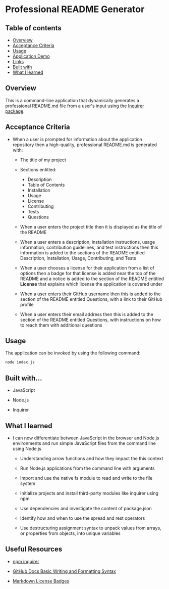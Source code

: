 # Professional README Generator

## Table of contents

- [Overview](#overview)
- [Acceptance Criteria](#acceptance-criteria)
- [Usage](#usage)
- [Application Demo](#application-demo)
- [Links](#links)
- [Built with](#built-with)
- [What I learned](#what-I-learned)


## Overview

This is a command-line application that dynamically generates a professional README.md file from a user's input using the [Inquirer package](https://www.npmjs.com/package/inquirer).

## Acceptance Criteria

- When a user is prompted for information about the application repository then a high-quality, professional README.md is generated with:

  - The title of my project

  - Sections entitled:

    - Description
    - Table of Contents
    - Installation
    - Usage
    - License
    - Contributing
    - Tests
    - Questions

  - When a user enters the project title then it is displayed as the title of the README

  - When a user enters a description, installation instructions, usage information, contribution guidelines, and test instructions then this information is added to the sections of the README entitled Description, Installation, Usage, Contributing, and Tests

  - When a user chooses a license for their application from a list of options then a badge for that license is added near the top of the README and a notice is added to the section of the README entitled **License** that explains which license the application is covered under

  - When a user enters their GitHub username then this is added to the section of the README entitled Questions, with a link to their GitHub profile

  - When a user enters their email address then this is added to the section of the README entitled Questions, with instructions on how to reach them with additional questions


## Usage

The application can be invoked by using the following command:

```bash
node index.js
```


## Built with...

- JavaScript

- Node.js

- Inquirer

## What I learned

- I can now differentiate between JavaScript in the browser and Node.js environments and run simple JavaScript files from the command line using Node.js

  - Understanding arrow functions and how they impact the this context

  - Run Node.js applications from the command line with arguments

  - Import and use the native fs module to read and write to the file system

  - Initialize projects and install third-party modules like inquirer using npm

  - Use dependencies and investigate the content of package.json

  - Identify how and when to use the spread and rest operators

  - Use destructuring assignment syntax to unpack values from arrays, or properties from objects, into unique variables


## Useful Resources

- [npm inquirer](https://www.npmjs.com/package/inquirer)

- [GitHub Docs Basic Writing and Formatting Syntax](https://docs.github.com/en/get-started/writing-on-github/getting-started-with-writing-and-formatting-on-github/basic-writing-and-formatting-syntax)

- [Markdown License Badges](https://gist.github.com/lukas-h/2a5d00690736b4c3a7ba)
